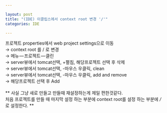 ```yaml
---

layout: post
title: "(IDE) 이클립스에서 context root 변경 '/'"
categories: IDE

---
```


프로젝트 properties에서 web project settings으로 이동<br/>
→ context root 를 / 로 변경<br/>
→ 메뉴 — 프로젝트 — 클린<br/>
→ server뷰에서 tomcat선택, +펼침, 해당프로젝트 선택 후 삭제<br/>
→ server뷰에서 tomcat선택, -마우스 우클릭, clean<br/>
→ server뷰에서 tomcat선택, -마우스 우클릭, add and remove<br/>
→ 해당프로젝트 선택 후 Add<br/>
<br/>
**
사실 그냥 새로 만들고 만들때 재설정하는게 제일 편한것같다.<br/>
처음 프로젝트를 만들 때 마지막 설정 하는 부분에 context root를 설정 하는 부분에 */* 로 설정한다.
**
